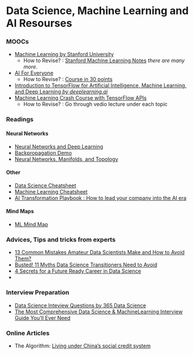 # Data Science, Machine Learning and AI Resourses



### MOOCs
* [Machine Learning by Stanford University](https://www.coursera.org/learn/machine-learning)
  * How to Revise? : [Stanford Machine Learning Notes](http://www.holehouse.org/mlclass/)   _there are many more_.
* [AI For Everyone](https://www.coursera.org/learn/ai-for-everyone)
  * How to Revise? : [Course in 30 points](https://towardsdatascience.com/ai-for-everyone-what-andrew-ng-want-to-convey-with-this-non-technical-course-in-30-points-bedaea57c81b)
* [Introduction to TensorFlow for Artificial Intelligence, Machine Learning, and Deep Learning *by deeplearning.ai*](https://www.coursera.org/learn/introduction-tensorflow/home/welcome)
* [Machine Learning Crash Course with TensorFlow APIs](https://developers.google.com/machine-learning/crash-course/)
  * How to Revise? : Go through vedio lecture under each topic

### Readings
#### Neural Networks
* [Neural Networks and Deep Learning](http://neuralnetworksanddeeplearning.com/index.html)
* [Backpropagation Demo](https://google-developers.appspot.com/machine-learning/crash-course/backprop-scroll/)
* [Neural Networks, Manifolds, and Topology](http://colah.github.io/posts/2014-03-NN-Manifolds-Topology/)
#### Other
* [Data Science Cheatsheet](https://github.com/vikumsw/Machine-Learning-and-AI-Resourses/blob/master/DSCheatSheet.pdf)
* [Machine Learning Cheatsheet](https://github.com/afshinea/stanford-cs-229-machine-learning/blob/master/en/super-cheatsheet-machine-learning.pdf)
* [AI Transformation Playbook : How to lead your company into the AI era](https://landing.ai/ai-transformation-playbook/)
#### Mind Maps
* [ML Mind Map](https://github.com/vikumsw/Machine-Learning-and-AI-Resourses/blob/master/ML_MM1.jpg)

### Advices, Tips and tricks from experts
* [13 Common Mistakes Amateur Data Scientists Make and How to Avoid Them?](https://www.analyticsvidhya.com/blog/2018/07/13-common-mistakes-aspiring-fresher-data-scientists-make-how-to-avoid-them/?utm_source=linkedin.com&utm_medium=social)
* [Busted! 11 Myths Data Science Transitioners Need to Avoid](https://lnkd.in/fmygG9B)
* [4 Secrets for a Future Ready Career in Data Science](https://lnkd.in/feNxs8b)
* []()

### Interview Preparation
* [Data Science Inteview Questions by 365 Data Science](https://github.com/vikumsw/Machine-Learning-and-AI-Resourses/blob/master/DATA%20SCIENCE%20INTERVIEW%20QUESTIONS.pdf)
* [The Most Comprehensive Data Science & MachineLearning Interview Guide You’ll Ever Need](https://lnkd.in/fR2uGgE)


### Online Articles
* The Algorithm: [Living under China’s social credit system](https://go.technologyreview.com/is-chinas-social-credit-system-misunderstood?)
